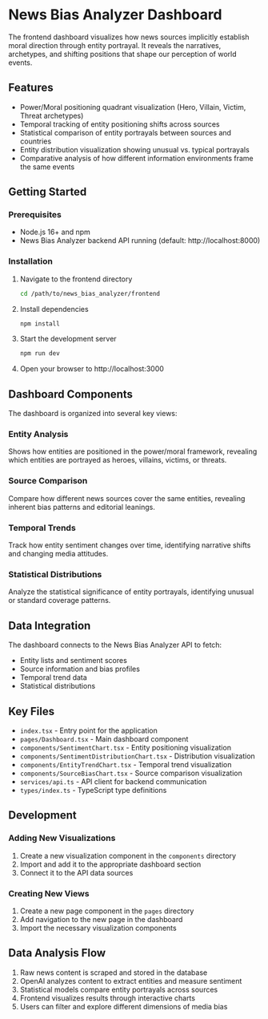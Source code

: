 # News Bias Analyzer Dashboard

The frontend dashboard visualizes how news sources implicitly establish moral direction through entity portrayal. It reveals the narratives, archetypes, and shifting positions that shape our perception of world events.

## Features
- Power/Moral positioning quadrant visualization (Hero, Villain, Victim, Threat archetypes)
- Temporal tracking of entity positioning shifts across sources
- Statistical comparison of entity portrayals between sources and countries
- Entity distribution visualization showing unusual vs. typical portrayals
- Comparative analysis of how different information environments frame the same events

## Getting Started

### Prerequisites
- Node.js 16+ and npm
- News Bias Analyzer backend API running (default: http://localhost:8000)

### Installation
1. Navigate to the frontend directory
   ```bash
   cd /path/to/news_bias_analyzer/frontend
   ```

2. Install dependencies
   ```bash
   npm install
   ```

3. Start the development server
   ```bash
   npm run dev
   ```

4. Open your browser to http://localhost:3000

## Dashboard Components

The dashboard is organized into several key views:

### Entity Analysis
Shows how entities are positioned in the power/moral framework, revealing which entities are portrayed as heroes, villains, victims, or threats.

### Source Comparison
Compare how different news sources cover the same entities, revealing inherent bias patterns and editorial leanings.

### Temporal Trends
Track how entity sentiment changes over time, identifying narrative shifts and changing media attitudes.

### Statistical Distributions
Analyze the statistical significance of entity portrayals, identifying unusual or standard coverage patterns.

## Data Integration

The dashboard connects to the News Bias Analyzer API to fetch:
- Entity lists and sentiment scores
- Source information and bias profiles
- Temporal trend data
- Statistical distributions

## Key Files
- `index.tsx` - Entry point for the application
- `pages/Dashboard.tsx` - Main dashboard component
- `components/SentimentChart.tsx` - Entity positioning visualization
- `components/SentimentDistributionChart.tsx` - Distribution visualization
- `components/EntityTrendChart.tsx` - Temporal trend visualization
- `components/SourceBiasChart.tsx` - Source comparison visualization
- `services/api.ts` - API client for backend communication
- `types/index.ts` - TypeScript type definitions

## Development

### Adding New Visualizations
1. Create a new visualization component in the `components` directory
2. Import and add it to the appropriate dashboard section
3. Connect it to the API data sources

### Creating New Views
1. Create a new page component in the `pages` directory
2. Add navigation to the new page in the dashboard
3. Import the necessary visualization components

## Data Analysis Flow

1. Raw news content is scraped and stored in the database
2. OpenAI analyzes content to extract entities and measure sentiment
3. Statistical models compare entity portrayals across sources
4. Frontend visualizes results through interactive charts
5. Users can filter and explore different dimensions of media bias